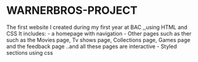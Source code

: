 # WARNERBROS-PROJECT
The first website I created during my first year at BAC  ,,using HTML and CSS 
It includes:
          - a homepage with navigation
          - Other pages such as ther such as the Movies page, Tv shows page, Collections page, Games page and the feedback page ..and all these pages are interactive 
          - Styled sections using css
